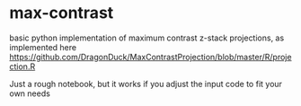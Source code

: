 # max-contrast
basic python implementation of maximum contrast z-stack projections, as implemented here https://github.com/DragonDuck/MaxContrastProjection/blob/master/R/projection.R

Just a rough notebook, but it works if you adjust the input code to fit your own needs

